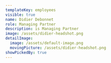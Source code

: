 ```yaml
---
templateKey: employees
visible: true
name: Didier Debonnet
role: Managing Partner
description: is Managing Partner
image: /assets/didier-headshot.png
detailImage:
  image: /assets/default-image.png
  movingPicture: /assets/didier-headshot.png
showPickedBy: true
---
```

